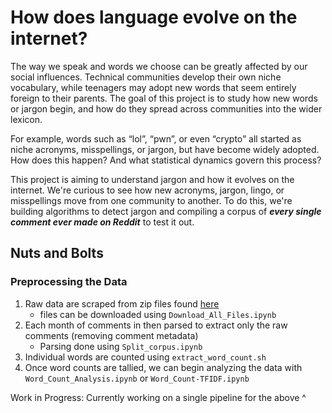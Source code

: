 # How does language evolve on the internet?

The way we speak and words we choose can be greatly affected by our social influences. Technical communities develop their own niche vocabulary, while teenagers may adopt new words that seem entirely foreign to their parents. The goal of this project is to study how new words or jargon begin, and how do they spread across communities into the wider lexicon.

For example, words such as “lol”, “pwn”, or even “crypto” all started as niche acronyms, misspellings, or jargon, but have become widely adopted. How does this happen? And what statistical dynamics govern this process?

This project is aiming to understand jargon and how it evolves on the internet. We're curious to see how new acronyms, jargon, lingo, or misspellings move from one community to another. To do this, we're building algorithms to detect jargon and compiling a corpus of ***every single comment ever made on Reddit*** to test it out.


## Nuts and Bolts
### Preprocessing the Data
1. Raw data are scraped from zip files found [here](https://files.pushshift.io/reddit/comments/) 
   - files can be downloaded using `Download_All_Files.ipynb`
2. Each month of comments in then parsed to extract only the raw comments (removing comment metadata)
   - Parsing done using `Split_corpus.ipynb`
3. Individual words are counted using `extract_word_count.sh`
4. Once word counts are tallied, we can begin analyzing the data with `Word_Count_Analysis.ipynb` or `Word_Count-TFIDF.ipynb`

Work in Progress: Currently working on a single pipeline for the above ^


